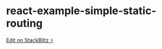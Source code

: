 # react-example-simple-static-routing

[Edit on StackBlitz ⚡️](https://stackblitz.com/edit/react-example-simple-static-routing)